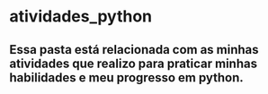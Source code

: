 # atividades_python

## Essa pasta está relacionada com as minhas atividades que realizo para praticar minhas habilidades e meu progresso em python.